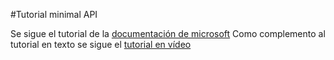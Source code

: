 ﻿
#Tutorial minimal API

Se sigue el tutorial de la [documentación de microsoft](https://learn.microsoft.com/en-us/aspnet/core/tutorials/min-web-api?view=aspnetcore-8.0&tabs=visual-studio)
Como complemento al tutorial en texto se sigue el [tutorial en vídeo](https://www.youtube.com/watch?v=sHDox4Fx6G0&list=PLdo4fOcmZ0oWunQnm3WnZxJrseIw2zSAk&index=1&pp=iAQB)



